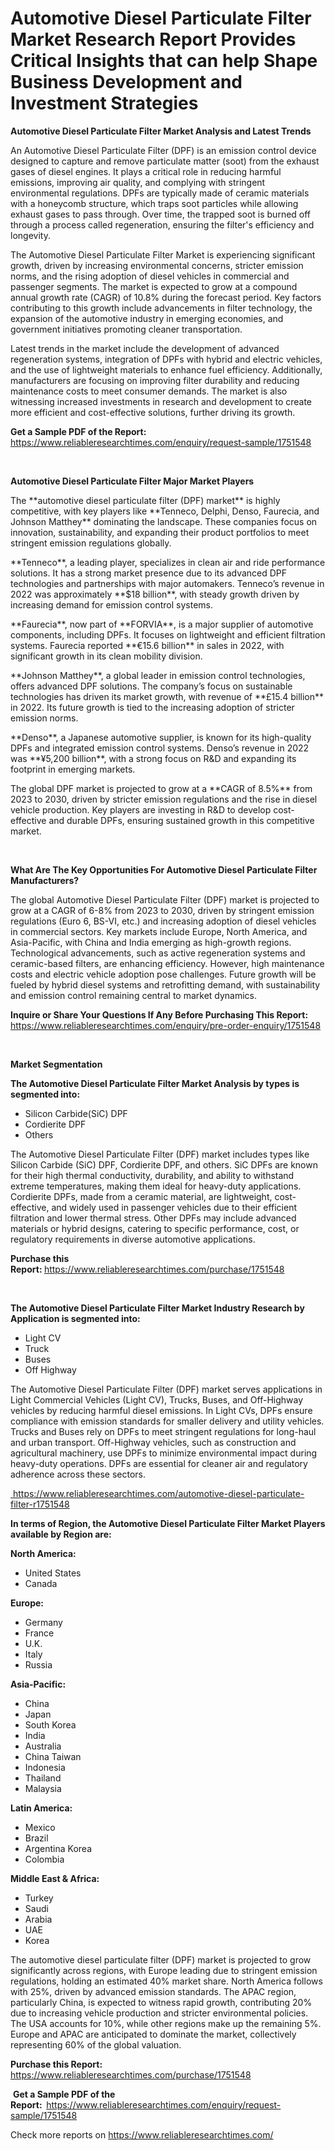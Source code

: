 <p><h1>Automotive Diesel Particulate Filter Market Research Report Provides Critical Insights that can help Shape Business Development and Investment Strategies</h1></p><p><strong>Automotive Diesel Particulate Filter Market Analysis and Latest Trends</strong></p>
<p><p>An Automotive Diesel Particulate Filter (DPF) is an emission control device designed to capture and remove particulate matter (soot) from the exhaust gases of diesel engines. It plays a critical role in reducing harmful emissions, improving air quality, and complying with stringent environmental regulations. DPFs are typically made of ceramic materials with a honeycomb structure, which traps soot particles while allowing exhaust gases to pass through. Over time, the trapped soot is burned off through a process called regeneration, ensuring the filter's efficiency and longevity.</p><p>The Automotive Diesel Particulate Filter Market is experiencing significant growth, driven by increasing environmental concerns, stricter emission norms, and the rising adoption of diesel vehicles in commercial and passenger segments. The market is expected to grow at a compound annual growth rate (CAGR) of 10.8% during the forecast period. Key factors contributing to this growth include advancements in filter technology, the expansion of the automotive industry in emerging economies, and government initiatives promoting cleaner transportation.</p><p>Latest trends in the market include the development of advanced regeneration systems, integration of DPFs with hybrid and electric vehicles, and the use of lightweight materials to enhance fuel efficiency. Additionally, manufacturers are focusing on improving filter durability and reducing maintenance costs to meet consumer demands. The market is also witnessing increased investments in research and development to create more efficient and cost-effective solutions, further driving its growth.</p></p>
<p><strong>Get a Sample PDF of the Report:&nbsp;</strong> <a href="https://www.reliableresearchtimes.com/enquiry/request-sample/1751548?utm_campaign=2033&utm_medium=2&utm_source=Github&utm_content=ia&utm_term=22012025&utm_id=automotive-diesel-particulate-filter">https://www.reliableresearchtimes.com/enquiry/request-sample/1751548</a></p>
<p>&nbsp;</p>
<p><strong>Automotive Diesel Particulate Filter Major Market Players</strong></p>
<p><p>The **automotive diesel particulate filter (DPF) market** is highly competitive, with key players like **Tenneco, Delphi, Denso, Faurecia, and Johnson Matthey** dominating the landscape. These companies focus on innovation, sustainability, and expanding their product portfolios to meet stringent emission regulations globally.</p><p>**Tenneco**, a leading player, specializes in clean air and ride performance solutions. It has a strong market presence due to its advanced DPF technologies and partnerships with major automakers. Tenneco’s revenue in 2022 was approximately **$18 billion**, with steady growth driven by increasing demand for emission control systems.</p><p>**Faurecia**, now part of **FORVIA**, is a major supplier of automotive components, including DPFs. It focuses on lightweight and efficient filtration systems. Faurecia reported **€15.6 billion** in sales in 2022, with significant growth in its clean mobility division.</p><p>**Johnson Matthey**, a global leader in emission control technologies, offers advanced DPF solutions. The company’s focus on sustainable technologies has driven its market growth, with revenue of **£15.4 billion** in 2022. Its future growth is tied to the increasing adoption of stricter emission norms.</p><p>**Denso**, a Japanese automotive supplier, is known for its high-quality DPFs and integrated emission control systems. Denso’s revenue in 2022 was **¥5,200 billion**, with a strong focus on R&D and expanding its footprint in emerging markets.</p><p>The global DPF market is projected to grow at a **CAGR of 8.5%** from 2023 to 2030, driven by stricter emission regulations and the rise in diesel vehicle production. Key players are investing in R&D to develop cost-effective and durable DPFs, ensuring sustained growth in this competitive market.</p></p>
<p>&nbsp;</p>
<p><strong>What Are The Key Opportunities For Automotive Diesel Particulate Filter Manufacturers?</strong></p>
<p><p>The global Automotive Diesel Particulate Filter (DPF) market is projected to grow at a CAGR of 6-8% from 2023 to 2030, driven by stringent emission regulations (Euro 6, BS-VI, etc.) and increasing adoption of diesel vehicles in commercial sectors. Key markets include Europe, North America, and Asia-Pacific, with China and India emerging as high-growth regions. Technological advancements, such as active regeneration systems and ceramic-based filters, are enhancing efficiency. However, high maintenance costs and electric vehicle adoption pose challenges. Future growth will be fueled by hybrid diesel systems and retrofitting demand, with sustainability and emission control remaining central to market dynamics.</p></p>
<p><strong>Inquire or Share Your Questions If Any Before Purchasing This Report:</strong> <a href="https://www.reliableresearchtimes.com/enquiry/pre-order-enquiry/1751548?utm_campaign=2033&utm_medium=2&utm_source=Github&utm_content=ia&utm_term=22012025&utm_id=automotive-diesel-particulate-filter">https://www.reliableresearchtimes.com/enquiry/pre-order-enquiry/1751548</a></p>
<p>&nbsp;</p>
<p><strong>Market Segmentation</strong></p>
<p><strong>The Automotive Diesel Particulate Filter Market Analysis by types is segmented into:</strong></p>
<p><ul><li>Silicon Carbide(SiC) DPF</li><li>Cordierite DPF</li><li>Others</li></ul></p>
<p><p>The Automotive Diesel Particulate Filter (DPF) market includes types like Silicon Carbide (SiC) DPF, Cordierite DPF, and others. SiC DPFs are known for their high thermal conductivity, durability, and ability to withstand extreme temperatures, making them ideal for heavy-duty applications. Cordierite DPFs, made from a ceramic material, are lightweight, cost-effective, and widely used in passenger vehicles due to their efficient filtration and lower thermal stress. Other DPFs may include advanced materials or hybrid designs, catering to specific performance, cost, or regulatory requirements in diverse automotive applications.</p></p>
<p><strong>Purchase this Report:&nbsp;</strong><a href="https://www.reliableresearchtimes.com/purchase/1751548?utm_campaign=2033&utm_medium=2&utm_source=Github&utm_content=ia&utm_term=22012025&utm_id=automotive-diesel-particulate-filter">https://www.reliableresearchtimes.com/purchase/1751548</a></p>
<p>&nbsp;</p>
<p><strong>The Automotive Diesel Particulate Filter Market Industry Research by Application is segmented into:</strong></p>
<p><ul><li>Light CV</li><li>Truck</li><li>Buses</li><li>Off Highway</li></ul></p>
<p><p>The Automotive Diesel Particulate Filter (DPF) market serves applications in Light Commercial Vehicles (Light CV), Trucks, Buses, and Off-Highway vehicles by reducing harmful diesel emissions. In Light CVs, DPFs ensure compliance with emission standards for smaller delivery and utility vehicles. Trucks and Buses rely on DPFs to meet stringent regulations for long-haul and urban transport. Off-Highway vehicles, such as construction and agricultural machinery, use DPFs to minimize environmental impact during heavy-duty operations. DPFs are essential for cleaner air and regulatory adherence across these sectors.</p></p>
<p><a href="https://www.reliableresearchtimes.com/automotive-diesel-particulate-filter-r1751548?utm_campaign=2033&utm_medium=2&utm_source=Github&utm_content=ia&utm_term=22012025&utm_id=automotive-diesel-particulate-filter">&nbsp;https://www.reliableresearchtimes.com/automotive-diesel-particulate-filter-r1751548</a></p>
<p><strong>In terms of Region, the Automotive Diesel Particulate Filter Market Players available by Region are:</strong></p>
<p>
    <p> <strong> North America: </strong>
        <ul>
            <li>United States</li>
            <li>Canada</li>
        </ul>
        </p> 
    <p> <strong> Europe: </strong>
        <ul>
            <li>Germany</li>
            <li>France</li>
            <li>U.K.</li>
            <li>Italy</li>
            <li>Russia</li>
        </ul>
        </p> 
    <p> <strong> Asia-Pacific: </strong>
        <ul>
            <li>China</li>
            <li>Japan</li>
            <li>South Korea</li>
            <li>India</li>
            <li>Australia</li>
            <li>China Taiwan</li>
            <li>Indonesia</li>
            <li>Thailand</li>
            <li>Malaysia</li>
        </ul>
        </p> 
    <p> <strong> Latin America: </strong>
        <ul>
            <li>Mexico</li>
            <li>Brazil</li>
            <li>Argentina Korea</li>
            <li>Colombia</li>
        </ul>
        </p> 
    <p> <strong> Middle East & Africa: </strong>
        <ul>
            <li>Turkey</li>
            <li>Saudi</li>
            <li>Arabia</li>
            <li>UAE</li>
            <li>Korea</li>
        </ul>
    </p>
    </p>
<p><p>The automotive diesel particulate filter (DPF) market is projected to grow significantly across regions, with Europe leading due to stringent emission regulations, holding an estimated 40% market share. North America follows with 25%, driven by advanced emission standards. The APAC region, particularly China, is expected to witness rapid growth, contributing 20% due to increasing vehicle production and stricter environmental policies. The USA accounts for 10%, while other regions make up the remaining 5%. Europe and APAC are anticipated to dominate the market, collectively representing 60% of the global valuation.</p></p>
<p><strong>Purchase this Report: </strong><a href="https://www.reliableresearchtimes.com/purchase/1751548?utm_campaign=2033&utm_medium=2&utm_source=Github&utm_content=ia&utm_term=22012025&utm_id=automotive-diesel-particulate-filter">https://www.reliableresearchtimes.com/purchase/1751548</a></p>
<p>&nbsp;<strong>Get a Sample PDF of the Report:&nbsp;&nbsp;</strong><a href="https://www.reliableresearchtimes.com/enquiry/request-sample/1751548?utm_campaign=2033&utm_medium=2&utm_source=Github&utm_content=ia&utm_term=22012025&utm_id=automotive-diesel-particulate-filter">https://www.reliableresearchtimes.com/enquiry/request-sample/1751548</a></p>
<p><strong></strong></p>
<p>Check more reports on <a href="https://www.reliableresearchtimes.com/?utm_campaign=2033&utm_medium=2&utm_source=Github&utm_content=ia&utm_term=22012025&utm_id=automotive-diesel-particulate-filter">https://www.reliableresearchtimes.com/</a></p>